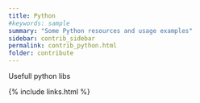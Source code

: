 ```yaml
---
title: Python
#keywords: sample
summary: "Some Python resources and usage examples"
sidebar: contrib_sidebar
permalink: contrib_python.html
folder: contribute
---
```


Usefull python libs


{% include links.html %}
